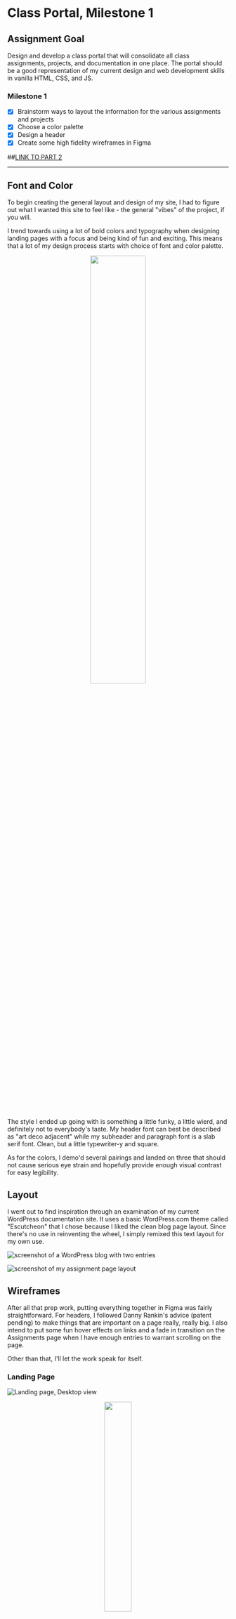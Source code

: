 # Class Portal, Milestone 1

## Assignment Goal

Design and develop a class portal that will consolidate all class assignments, projects, and documentation in one place. The portal should be a good representation of my current  design and web development skills in vanilla HTML, CSS, and JS.

### Milestone 1

- [x] Brainstorm ways to layout the information for the various assignments and projects
- [x] Choose a color palette
- [x] Design a header
- [x] Create some high fidelity wireframes in Figma

##[LINK TO PART 2](../week2/week2.md)

---

## Font and Color

To begin creating the general layout and design of my site, I had to figure out what I wanted this site to feel like - the general "vibes" of the project, if you will.

I trend towards using a lot of bold colors and typography when designing landing pages with a focus and being kind of fun and exciting. This means that a lot of my design process starts with choice of font and color palette.

<!-- ![style guide for the class portal](images/style.png) -->
<p align="center">
    <img src="images/style.png" width=50%>
</p>

The style I ended up going with is something a little funky, a little wierd, and definitely not to everybody's taste. My header font can best be described as "art deco adjacent" while my subheader and paragraph font is a slab serif font. Clean, but a little typewriter-y and square.

As for the colors, I demo'd several pairings and landed on three that should not cause serious eye strain and hopefully provide enough visual contrast for easy legibility.

## Layout

I went out to find inspiration through an examination of my current WordPress documentation site. It uses a basic WordPress.com theme called "Escutcheon" that I chose because I liked the clean blog page layout. Since there's no use in reinventing the wheel, I simply remixed this text layout for my own use.

![screenshot of a WordPress blog with two entries](images/wordpress.png)

![screenshot of my assignment page layout](images/layout.png)

## Wireframes

After all that prep work, putting everything together in Figma was fairly straightforward. For headers, I followed Danny Rankin's advice (patent pending) to make things that are important on a page really, really big. I also intend to put some fun hover effects on links and a fade in transition on the Assignments page when I have enough entries to warrant scrolling on the page.

Other than that, I'll let the work speak for itself.

### Landing Page

![Landing page, Desktop view](images/landing-desktop.png)
<!-- <img src="images/landing-desktop.png" width=%> -->

<!-- ![Landing page, Smartphone view](images/landing-android.png) -->
<p align="center">
    <img src="images/landing-android.png" width=35%>
</p>

### Assignments Page

![Assignment page, Desktop view](images/assignment-desktop.png)

<!-- ![Assignment page, Smartphone View](images/assignment-android.png) -->
<p align="center">
    <img src="images/assignment-android.png" width=35%>
</p>

### Projects Page

![Project page, Desktop view](images/project-desktop.png)

<!-- ![Project page, Smartphone view](images/project-android.png) -->
<p align="center">
    <img src="images/project-android.png" width=35%>
</p>
